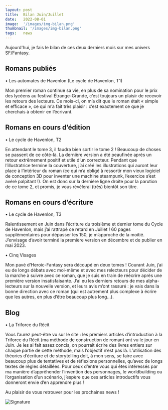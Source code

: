 ```yaml
---
layout: post
title:  Bilan Juin/Juillet
date:   2022-08-01
image:  '/images/img-bilan.png'
thumbnail: '/images/img-bilan.png'
tags:   news
---
```


Aujourd'hui, je fais le bilan de ces deux derniers mois sur mes univers SF/Fantasy.

## Romans publiés

• Les automates de Havenlon (Le cycle de Havenlon, T1)

Mon premier roman continue sa vie, en plus de sa nomination pour le prix des lycéens au festival Étrange-Grande, c’est toujours un plaisir de recevoir les retours des lecteurs. Ce mois-ci, on m’a dit que le roman était « simple et efficace », ce qui m’a fait très plaisir : c’est exactement ce que je cherchais à obtenir en l’écrivant.

## Romans en cours d’édition

• Le cycle de Havenlon, T2

En attendant le tome 3, il faudra bien sortir le tome 2 ! Beaucoup de choses se passent de ce côté-là. La dernière version a été peaufinée après un retour extrêmement positif et utile d’un correcteur. Pendant que l’illustratrice termine la couverture, j’ai créé les illustrations qui auront leur place à l’intérieur du roman (ce qui m’a obligé à ressortir mon vieux logiciel de conception 3D pour inventer une machine steampunk, l’exercice s’est avéré palpitant !). On est donc sur la dernière ligne droite pour la parution de ce tome 2, et promis, je vous révélerai (très) bientôt son titre.

## Romans en cours d’écriture

• Le cycle de Havenlon, T3

Ralentissement en Juin dans l’écriture du troisième et dernier tome du Cycle de Havenlon, mais j’ai rattrapé ce retard en Juillet ! 60 pages supplémentaires pour dépasser les 150, je m’approche de la moitié. J’envisage d’avoir terminé la première version en décembre et de publier en mai 2023.

• Cinq Visages

Mon pavé d’Heroic-Fantasy sera découpé en deux tomes ! Courant Juin, j’ai eu de longs débats avec moi-même et avec mes relecteurs pour décider de la marche à suivre avec ce roman, que je suis en train de réécrire après une première version insatisfaisante. J’ai eu les derniers retours de mes alpha-lecteurs sur la nouvelle version, et leurs avis m’ont rassuré : je vais dans la bonne direction avec ce roman (qui est autrement plus complexe à écrire que les autres, en plus d’être beaucoup plus long…).

## Blog

• La Triforce du Récit

Vous l’aurez peut-être vu sur le site : les premiers articles d’introduction à la Triforce du Récit (ma méthode de construction de roman) ont vu le jour en Juin. Je les ai fait assez concis, on pourrait écrire des livres entiers sur chaque partie de cette méthode, mais l’objectif n’est pas là. L’utilisation des théories d’écriture et de storytelling doit, à mon sens, se faire avec beaucoup plus de tentatives et de réflexions personnelles, qu’avec de longs textes de règles détaillées. Pour ceux d’entre vous qui êtes intéressés par ma manière d’appréhender l’invention des personnages, le worldbuilding ou l’organisation d’un scénario, j’espère que ces articles introductifs vous donneront envie d’en apprendre plus !

Au plaisir de vous retrouver pour les prochaines news !

![Signature]({{site.baseurl}}/images/signature-doree2.png)
